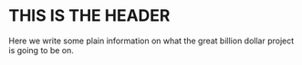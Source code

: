 # THIS IS THE HEADER

Here we write some plain information on what the great billion dollar project is going to be on.
